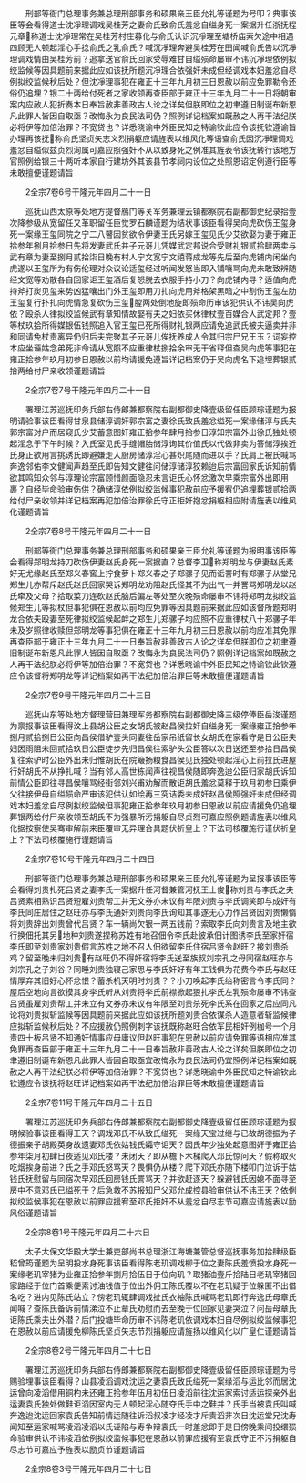 <!-- { "loadSidebar": true } -->
　　刑部等衙门总理事务兼总理刑部事务和硕果亲王臣允礼等谨题为号叩？典事该臣等会看得道士沈凈理调戏吴桂芳之妻俞氏致俞氏羞忿自缢身死一案据升任浙抚程元章称道士沈凈理常在吴桂芳村庄募化与俞氏认识沉凈理至塘桥庙索欠途中相遇四顾无人顿起淫心手捻俞氏之乳俞氏？喊沉凈理奔避吴桂芳在田闻喊俞氏告以沉凈理调戏情由吴桂芳前？追拿送官俞氏回家受辱难甘自缢殒命屡审不讳沉凈理依例拟绞监候等因具题前来据此应如该抚所题沉凈理合依强奸未成但经调戏本妇羞忿自尽例拟绞监候秋后处？但沈凈理事犯在雍正十三年九月初三日恩赦以前应免罪勒令还俗仍追埋？银二十两给付死者之家收领再查臣部于雍正十三年九月二十一日将朝审案内应赦人犯折奏本日奉旨赦非善政古人论之详矣但朕即位之初聿遵旧制诞布新恩凡此罪人皆因自取亟？改悔永为良民法司仍？照例详记档案如既赦之人再干法纪朕必将伊等加倍治罪？不宽贷也？详悉晓谕中外臣民知之特谕钦此应令该抚钦遵谕旨办理再该抚称俞氏坚贞矢志义烈捐躯应请旌表以维风化等语查俞氏因沉凈理调戏羞忿自缢似兹贞烈洵属可嘉应照强奸不从以致身死之例准其旌表令该抚转行该地方官照例给银三十两听本家自行建坊外其该县节孝祠内设位之处照恩诏定例遵行臣等未敢擅便谨题请旨

　　2全宗7卷6号干隆元年四月二十一日

　　巡抚山西太原等处地方提督鴈门等关军务兼理云镇都察院右副都御史纪录拾壹次降参级从宽留任又革职留任臣觉罗石麟谨题为结状事该臣看得吴向虎砍伤王玺身死一案缘王玺同院之宁二八瞽因贫欲令伊妻王氏另嫁王玺见氏少艾欲娶为妻于雍正拾参年捌月拾参日先将发妻武氏并子元哥儿凭媒武定邦说合受财礼银贰拾肆两卖与武有章为妻至捌月贰拾柒日晚有村人宁文宽宁文禧蒋成龙等先后至向虎铺内闲坐向虎遂以王玺所为有伤伦理对众议论适玺经过听闻发怒当即入铺嚷骂向虎未敢致辨随经文宽等劝散各自回家讵王玺酒后复怒脱去衣服手持小刀？向虎铺内寻？适值向虎持斧打炭见玺来势凶猛嚷出门外王玺即用刀扎向虎用斧格架黑暗之中割伤王玺左肋王玺复行扑扎向虎情急复砍伤王玺膛两处倒地旋即殒命历审该犯供认不讳吴向虎依？殴杀人律拟绞监候武有章知情故娶有夫之妇依买休律杖壹百媒合人武定邦？壹等杖玖拾所得媒银伍钱照追入官王玺已死所得财礼银两应请免追武氏被夫逼卖并非和同请免杖责离异仍归后夫完聚其子元哥儿俟抚养成人令其归宗尸兄王玉？词妄控本应坐诬姑念弟死非命请从宽照不应重律杖捌拾余审无干省释但查吴向虎等事犯在雍正拾参年玖月初参日恩赦以前均请援免遵旨详记档案仍于吴向虎名下追埋葬银贰拾两给付尸亲收领谨题请旨

　　2全宗7卷7号干隆元年四月二十一日

　　署理江苏巡抚印务兵部右侍郎兼都察院右副都御史降壹级留任臣顾琮谨题为报明请验事该臣看得甘泉县储淳调奸郭宗富之妻徐氏致氏羞忿缢死一案缘储淳与氏夫郭宗富对户而居窥氏少艾蓄意图奸雍正拾参年肆月拾参日淳知宗富外出徐氏独处顿起淫念于下午时候？入氏室见氏手缝帽胎储淳询其价值氏以代做非卖为答储淳挨近氏身正欲用言挑诱氏即避嫌走入厨房储淳淫心甚炽尾随而进以手？氏肩上被氏喊骂奔逸邻佑李文健闻声趋至氏即告知文健往问储淳储淳狡赖迨后宗富回家氏诉知前情欲其鸣知众邻与淳理论宗富顾惜颜面隐忍未言讵氏心怀忿激次早乘宗富外出即用裹？自经毕命验审伤供？确储淳依例拟绞监候事犯赦前应予援宥仍追埋葬银贰拾两给付尸亲收领并详记档案再犯加倍治罪徐氏守正拒奸抱忿捐躯相应附请旌表以维风化谨题请旨

　　2全宗7卷8号干隆元年四月二十一日

　　刑部等衙门总理事务兼总理刑部事务和硕果亲王臣允礼等谨题为报明事该臣等会看得郑明龙持刀砍伤伊妻赵氏身死一案据直？总督李卫称郑明龙与伊妻赵氏素好无尤缘赵氏至郑义春窖上拧食萝卜郑义春之子郑骡子见而诟詈时有郑骡子从堂兄郑生儿亦帮斥赵氏赵氏回家哭诉郑明龙劝阻赵氏怪其不为出气一并詈骂郑明龙以赵氏牵及父母？拾取菜刀连砍赵氏脑后偏左等处至次晚殒命屡审不讳将郑明龙拟绞监候郑生儿等拟杖但事犯俱在恩赦以前均应免罪等因具题前来据此应如该督所题郑明龙合依夫殴妻至死律拟绞监候起衅之郑生儿郑骡子均应照不应重律杖八十郑骡子年未及岁照律收赎但郑明龙等事犯俱在雍正十三年九月初三日恩赦以前均应准其免罪再查臣部于雍正十三年九月二十一日奉旨赦非善政古人论之详矣但朕即位之初聿遵旧制诞布新恩凡此罪人皆因自取亟？改悔永为良民法司仍？照例详记档案如既赦之人再干法纪朕必将伊等加倍治罪？不宽贷也？详悉晓谕中外臣民知之特谕钦此钦遵应令该督将郑明龙等详记档案如再干法纪加倍治罪臣等未敢擅便谨题请旨

　　2全宗7卷9号干隆元年四月二十三日

　　巡抚山东等处地方督理营田兼理军务都察院右副都御史降三级停俸臣岳浚谨题为禀报事该臣看得汶上县胡公臣之女胡氏被赵昌侯拉奸自缢身死一案缘雍正拾参年捌月贰拾捌日公臣向昌侯借驴壹头同妻往岳家吊纸留长女胡氏在家看守是日公臣夫妇因雨阻未回贰拾玖日公臣徒步先归昌侯往索驴头公臣答以次日送还至参拾日昌侯复往索驴时公臣外出未归惟胡氏在院簸扬粮食昌侯见氏独处顿起淫心上前拉氏进屋行奸胡氏不从挣扎喊？当有邻人高世栋闻声往视昌侯随即奔逸迨公臣归家胡氏诉知前情公臣即往寻昌侯嚷骂经街邻刘兴甫劝解而散讵胡氏羞忿莫释于玖月初参日乘伊父往接伊母自缢殒命严审该犯供认如绘再三究诘委未成奸赵昌侯照强奸未成但经调戏本妇羞忿自尽例拟绞监候但事犯雍正拾参年玖月初参日恩赦以前应请援免仍追埋葬银两给付尸亲收领至胡氏不为强暴所污捐躯自尽贞烈可嘉应照例题请旌表以维风化据按察使吴骞审解前来臣覆审无异理合具题伏祈皇上？下法司核覆施行谨伏祈皇上？下法司核覆施行谨题请旨

　　2全宗7卷10号干隆元年四月二十四日

　　刑部等衙门总理事务兼总理刑部事务和硕果亲王臣允礼等谨题为呈报事该臣等会看得刘贵扎死吕贤之妻李氏一案据升任河督兼管河抚王士俊称刘贵与李氏之夫吕贤素相熟识吕贤短雇刘贵帮工并无文券亦未议有年限刘贵与李氏调笑即与成奸有李氏同庄居住之赵旺亦与李氏通奸刘贵向李氏询知其事遂无心力作吕贤因刘贵懒惰将刘贵辞出刘贵曾代吕贤？车一辆尚欠银一两五钱前？索取李氏向刘贵言及地主欲行换佃托其另地种刘贵遂捏称苏姓有地召佃令李氏赴彼承佃计图诱李氏至家奸宿李氏即至刘贵家刘贵假言苏姓之地不召人佃欲留李氏住宿吕贤令赵旺？接刘贵杀鸡？留至晚未归刘贵有赵旺仍不得奸宿将李氏送至族叔刘宗孔之母同宿赵旺亦与刘宗孔之子刘谷？同睡刘贵独寝己家思与李氏奸好有年工钱俱为花费今李氏与赵旺情厚弃其旧好心怀忿恨？蓄杀机天明时刘贵？？小刀唤起李氏绐称密言令李氏同？屋后空地向言欲摸其身李氏听从刘贵将李氏前襟掀起狠扎李氏左乳殒命屡审不讳查吕贤虽雇刘贵帮工并未立有文券亦未议有年限至刘贵杀死李氏系在回家之后应同凡论将刘贵拟斩监候等因具题前来据此应如该抚所题刘贵合依谋杀人造意者斩监候律应拟斩监候秋后处？不应援赦仍照例刺字该抚既称赵旺合依军民相奸例枷号一个月责四十板吕贤不知通奸情事应毋庸议但赵旺事犯在恩赦以前应请免罪等语相应准其免罪再查臣部于雍正十三年九月二十一日奉旨赦非善政古人论之详矣但朕即位之初聿遵旧制诞布新恩凡此罪人皆因自取亟宜改悔永为良民法司仍宜照例详记档案如既赦之人再干法纪朕必将伊等加倍治罪？不宽贷也？详悉晓谕中外臣民知之特谕钦此钦遵应令该抚将赵旺详记档案如再干法纪加倍治罪臣等未敢擅便谨题请旨

　　2全宗7卷11号干隆元年四月二十五日

　　署理江苏巡抚印务兵部右侍郎兼都察院右副都御史降壹级留任臣顾琮谨题为报明候验事该臣看得王天？调戏邓氏不从致氏缢死一案缘天宝过继与已故胡德振为子德振亲子胡殿英身故遗妻邓氏依姑钱氏孀守讵天？因氏年少独处起意图奸于雍正拾参年柒月初肆日夜适见邓氏楼？未闭天？即从檐下木梯爬入邓氏惊问天？假称取火吃烟挨身前进？氏之手邓氏怒骂天？畏惧仍从楼？爬下邓氏亦随下楼叩门泣诉于姑钱氏抚慰留与同宿次早邓氏回房钱氏詈骂天？并欲赶逐天？躲避钱氏因媳不面寻至房中不意邓氏已缢死于？后急救不苏报知尸父邓允成控县验审供认不讳王天？依例拟绞监候事犯在恩赦以前罪应援宥至邓氏拒奸不从羞忿自尽志节可嘉应请旌表以励风俗谨题请旨

　　2全宗8卷1号干隆元年四月二十六日

　　太子太保文华殿大学士兼吏部尚书总理浙江海塘兼管总督巡抚事务加拾肆级臣嵇曾筠谨题为呈明投水身死事该臣看得陈老玑调戏柳于位之妻陈氏羞愤投水身死一案缘老玑宰猪为业雍正拾参年捌月拾伍日于位向玑？取猪油壹斤拾陆日老玑宰猪回家路经于位门首乘便索讨油钱值于位出外佣工陈氏覆以不在老玑疑于位躲匿不出借名吃？进内见陈氏站立？傍老玑辄肆调戏扯氏衣袖陈氏喊骂老玑即行奔逸氏母章氏闻喊？查陈氏备诉前情涕泣不止章氏劝慰而去至晚于位回家见妻哭泣？问岳母章氏讵陈氏乘夫出外潜？后门投塘毕命历审不讳陈老玑依调戏本妇自尽例拟绞监候事犯在恩赦以前应请援免柳陈氏坚贞矢志节烈捐躯应请旌扬以维风化以广皇仁谨题请旨

　　2全宗8卷2号干隆元年四月二十七日

　　署理江苏巡抚印务兵部右侍郎兼都察院右副都御史降壹级留任臣顾琮谨题为号赐验埋事该臣看得？山县凌滔调戏沈运之妻袁氏致氏缢死一案缘滔与运比邻而居沈运曾向凌滔借用铜杓未还雍正拾参年伍月初伍日凌滔前往沈运家索讨适运探亲外出运妻袁氏独处做鞋讵滔因室内无人顿起淫心随夺氏手中之鞋并？氏手当被袁氏叫喊奔逸迨沈运回家袁氏告知前情运随往诉滔叔凌才经凌才斥责滔非次日沈运堂兄沈寿闻知至运家喊骂凌滔凌滔以氏诬陷与寿争辩袁氏一时羞忿即于是日傍晚乘间投缳殒命验审供认不讳凌滔依例拟绞监候事犯在恩赦以前罪应援宥至袁氏守正不污捐躯自尽志节可嘉应予旌表以励贞节谨题请旨

　　2全宗8卷3号干隆元年四月二十七日

